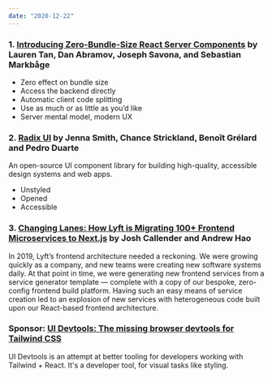 ```yaml
---
date: "2020-12-22"
---
```


### 1. [Introducing Zero-Bundle-Size React Server Components](https://reactjs.org/blog/2020/12/21/data-fetching-with-react-server-components.html) by Lauren Tan, Dan Abramov, Joseph Savona, and Sebastian Markbåge

- Zero effect on bundle size
- Access the backend directly
- Automatic client code splitting
- Use as much or as little as you’d like
- Server mental model, modern UX

### 2. [Radix UI](https://radix-ui.com/primitives/docs/overview/introduction) by Jenna Smith, Chance Strickland, Benoît Grélard and Pedro Duarte

An open-source UI component library for building high-quality, accessible design systems and web apps.

- Unstyled
- Opened
- Accessible

### 3. [Changing Lanes: How Lyft is Migrating 100+ Frontend Microservices to Next.js](https://eng.lyft.com/changing-lanes-how-lyft-is-migrating-100-frontend-microservices-to-next-js-42199aaebd5f) by Josh Callender and Andrew Hao

In 2019, Lyft’s frontend architecture needed a reckoning. We were growing quickly as a company, and new teams were creating new software systems daily. At that point in time, we were generating new frontend services from a service generator template — complete with a copy of our bespoke, zero-config frontend build platform. Having such an easy means of service creation led to an explosion of new services with heterogeneous code built upon our React-based frontend architecture.

### Sponsor: [UI Devtools: The missing browser devtools for Tailwind CSS](https://ui-devtools.com)

UI Devtools is an attempt at better tooling for developers working with Tailwind + React. It's a developer tool, for visual tasks like styling.
